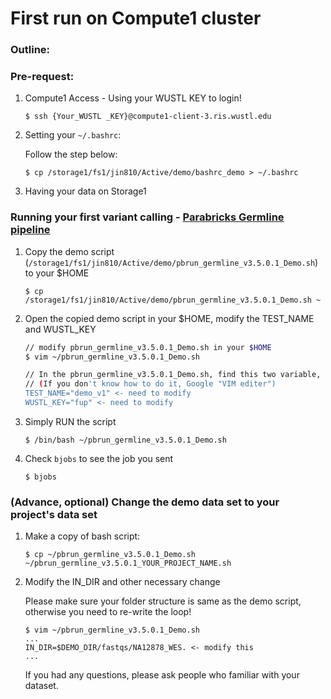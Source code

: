 # First run on Compute1 cluster

### Outline:



### Pre-request:

1. Compute1 Access - Using your WUSTL KEY to login!

    ```
    $ ssh {Your_WUSTL _KEY}@compute1-client-3.ris.wustl.edu
    ```

2. Setting your `~/.bashrc`:

    Follow the step below:

    ```
    $ cp /storage1/fs1/jin810/Active/demo/bashrc_demo > ~/.bashrc
    ```

3. Having your data on Storage1

### Running your first variant calling - [Parabricks Germline pipeline](https://docs.nvidia.com/clara/parabricks/v3.5/text/germline_pipeline.html)

1. Copy the demo script (`/storage1/fs1/jin810/Active/demo/pbrun_germline_v3.5.0.1_Demo.sh`) to your $HOME

    ```
    $ cp /storage1/fs1/jin810/Active/demo/pbrun_germline_v3.5.0.1_Demo.sh ~

    ```

2. Open the copied demo script in your $HOME, modify the TEST_NAME and WUSTL_KEY

    ```bash
    // modify pbrun_germline_v3.5.0.1_Demo.sh in your $HOME
    $ vim ~/pbrun_germline_v3.5.0.1_Demo.sh

    // In the pbrun_germline_v3.5.0.1_Demo.sh, find this two variable, and modify it.
    // (If you don't know how to do it, Google "VIM editer")
    TEST_NAME="demo_v1" <- need to modify
    WUSTL_KEY="fup" <- need to modify
    ```

3. Simply RUN the script

    ```
    $ /bin/bash ~/pbrun_germline_v3.5.0.1_Demo.sh
    ```

4. Check `bjobs` to see the job you sent

    ```
    $ bjobs
    ```

### (Advance, optional) Change the demo data set to your project's data set

1. Make a copy of bash script:

    ```
    $ cp ~/pbrun_germline_v3.5.0.1_Demo.sh ~/pbrun_germline_v3.5.0.1_YOUR_PROJECT_NAME.sh
    ```

2. Modify the IN_DIR and other necessary change

    Please make sure your folder structure is same as the demo script, otherwise you need to re-write the loop!

    ```
    $ vim ~/pbrun_germline_v3.5.0.1_Demo.sh
    ...
    IN_DIR=$DEMO_DIR/fastqs/NA12878_WES. <- modify this
    ...
    ```

    If you had any questions, please ask people who familiar with your dataset.
